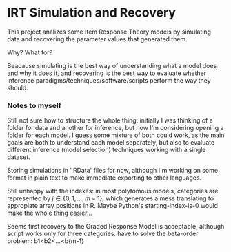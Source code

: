 # IRT Simulation and Recovery

This project analizes some Item Response Theory models by simulating data and recovering the parameter values that generated them.

Why? What for?

Beacause simulating is the best way of understanding what a model does and why it does it, and recovering is the best way to evaluate whether inference paradigms/techniques/software/scripts perform the way they should.

### Notes to myself

Still not sure how to structure the whole thing: initially I was thinking of a folder for data and another for inference, but now I'm considering opening a folder for each model. I guess some mixture of both could work, as the main goals are both to understand each model separately, but also to evaluate different inference (model selection) techniques working with a single dataset.

Storing simulations in '.RData' files for now, although I'm working on some format in plain text to make immediate exporting to other languages.

Still unhappy with the indexes: in most polytomous models, categories are represented by $j\in \{0,1,...,m-1\}$, which generates a mess translating to appropiate array positions in R. Maybe Python's starting-index-is-0 would make the whole thing easier...

Seems first recovery to the Graded Response Model is acceptable, although script works only for three categories: have to solve the beta-order problem: b1<b2<...<b{m-1}
